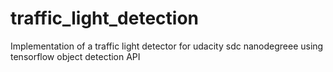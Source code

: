# traffic_light_detection
Implementation of a traffic light detector for udacity sdc nanodegreee using tensorflow object detection API 

